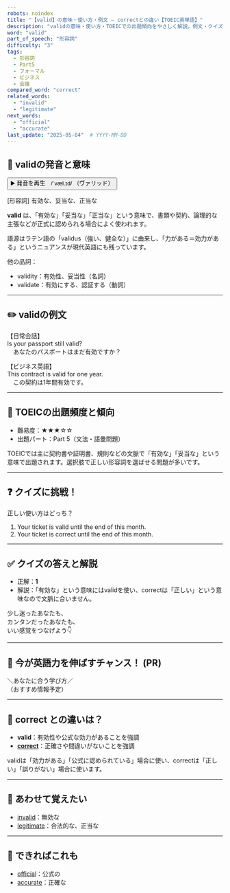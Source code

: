```yaml
---
robots: noindex
title: "【valid】の意味・使い方・例文 ― correctとの違い【TOEIC英単語】"
description: "validの意味・使い方・TOEICでの出題傾向をやさしく解説。例文・クイズ付きでcorrectとの違いもわかりやすく学べます。"
word: "valid"
part_of_speech: "形容詞"
difficulty: "3"
tags:
  - 形容詞
  - Part5
  - フォーマル
  - ビジネス
  - 会議
compared_word: "correct"
related_words:
  - "invalid"
  - "legitimate"
next_words:
  - "official"
  - "accurate"
last_update: "2025-05-04"  # YYYY-MM-DD
---
```


## 🔰 validの発音と意味

<button class="play-audio" onclick="playTTS('valid')">
  <span class="play-audio-main">
    ▶️ 発音を再生　/ˈvæl.ɪd/
  </span>
  <span class="play-audio-sub">
    （ヴァリッド）
  </span>
</button>

[形容詞] 有効な、妥当な、正当な

**valid** は、「有効な」「妥当な」「正当な」という意味で、書類や契約、論理的な主張などが正式に認められる場合によく使われます。

語源はラテン語の「validus（強い、健全な）」に由来し、「力がある＝効力がある」というニュアンスが現代英語にも残っています。

他の品詞：  
- validity：有効性、妥当性（名詞）
- validate：有効にする、認証する（動詞）

---

## ✏️ validの例文

【日常会話】  
Is your passport still valid?  
　あなたのパスポートはまだ有効ですか？

【ビジネス英語】  
This contract is valid for one year.  
　この契約は1年間有効です。

---

## 🎯 TOEICの出題頻度と傾向

- 難易度：★★★☆☆
- 出題パート：Part 5（文法・語彙問題）

TOEICでは主に契約書や証明書、規則などの文脈で「有効な」「妥当な」という意味で出題されます。選択肢で正しい形容詞を選ばせる問題が多いです。

---

## ❓ クイズに挑戦！

正しい使い方はどっち？

1. Your ticket is valid until the end of this month.  
2. Your ticket is correct until the end of this month.

---

## ✅ クイズの答えと解説

- 正解：**1**
- 解説：「有効な」という意味にはvalidを使い、correctは「正しい」という意味なので文脈に合いません。

少し迷ったあなたも、  
カンタンだったあなたも、  
いい感覚をつなげよう👇️

---

## 🚀 今が英語力を伸ばすチャンス！ (PR)

<div class="info-center">
＼あなたに合う学び方／<br>  
（おすすめ情報予定）
</div>

---

## 🤔  correct との違いは？

- **valid**：有効性や公式な効力があることを強調
- **[correct](/correct)**：正確さや間違いがないことを強調

validは「効力がある」「公式に認められている」場合に使い、correctは「正しい」「誤りがない」場合に使います。

---

## 🧩 あわせて覚えたい

- [invalid](/invalid)：無効な
- [legitimate](/legitimate)：合法的な、正当な

---

## 📖 できればこれも

- [official](/official)：公式の
- [accurate](/accurate)：正確な

<!-- cvid: aid21_bid03 -->
